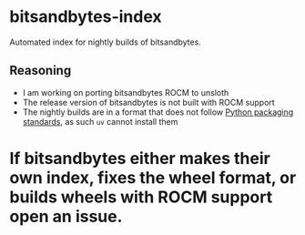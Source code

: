 # bitsandbytes-index

Automated index for nightly builds of bitsandbytes.

## Reasoning

- I am working on porting bitsandbytes ROCM to unsloth
- The release version of bitsandbytes is not built with ROCM support
- The nightly builds are in a format that does not follow [Python packaging standards](https://packaging.python.org/en/latest/specifications/binary-distribution-format/), as such `uv` cannot install them

# If bitsandbytes either makes their own index, fixes the wheel format, or builds wheels with ROCM support open an issue.
